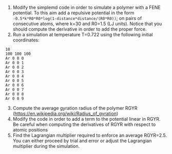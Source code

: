 1. Modify the simplemd code in order to simulate a polymer with a FENE potential. To this aim add a repulsive potential in the form
`-0.5*k*R0*R0*log(1-distance*distance/(R0*R0))`;
on pairs of consecutive atoms, where k=30 and R0=1.5 (LJ units). Notice that you should compute the derivative in order to add the proper force.
2. Run a simulation at temperature T=0.722 using the following initial coordinates:
```
10
100 100 100
Ar 0 0 0
Ar 0 0 1
Ar 0 0 2
Ar 0 0 3
Ar 0 0 4
Ar 0 0 5
Ar 0 0 6
Ar 0 0 7
Ar 0 0 8
Ar 0 0 9
```
3. Compute the average gyration radius of the polymer RGYR (https://en.wikipedia.org/wiki/Radius_of_gyration)
4. Modify the code in order to add a term to the potential linear in RGYR. Be careful when computing the derivatives of RGYR with respect to atomic positions
5. Find the Lagrangian multiplier required to enforce an average RGYR=2.5. You can either proceed by trial and error or adjust the Lagrangian multiplier during the simulation.
